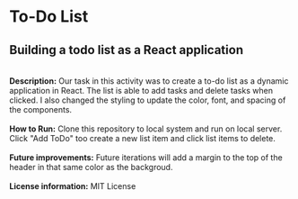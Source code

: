 # To-Do List
## Building a todo list as a React application
<br>
<b>Description:</b> Our task in this activity was to create a to-do list as a dynamic application in React. The list is able to add tasks and delete tasks when clicked. I also changed the styling to update the color, font, and spacing of the components.<br>
<br>
<b>How to Run:</b> Clone this repository to local system and run on local server. Click "Add ToDo" too create a new list item and click list items to delete.<br>
<br>
<b>Future improvements:</b> Future iterations will add a margin to the top of the header in that same color as the backgroud.<br>
<br>
<b>License information:</b> MIT License
